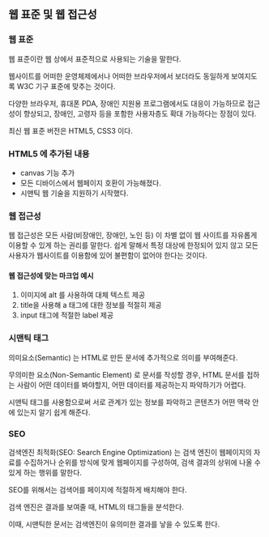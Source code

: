 ## 웹 표준 및 웹 접근성

### 웹 표준

웹 표준이란 웹 상에서 표준적으로 사용되는 기술을 말한다.

웹사이트를 어떠한 운영체제에서나 어떠한 브라우저에서 보더라도 동일하게 보여지도록 W3C 기구 표준에 맞추는 것이다.

다양한 브라우저, 휴대폰 PDA, 장애인 지원용 프로그램에서도 대응이 가능하므로 접근성이 향상되고, 장애인, 고령자 등을 포함한 사용자층도 확대 가능하다는 장점이 있다.

최신 웹 표준 버전은 HTML5, CSS3 이다.

### HTML5 에 추가된 내용

- canvas 기능 추가
- 모든 디바이스에서 웹페이지 호환이 가능해졌다.
- 시맨틱 웹 기술을 지원하기 시작했다.

### 웹 접근성

웹 접근성은 모든 사람(비장애인, 장애인, 노인 등) 이 차별 없이 웹 사이트를 자유롭게 이용할 수 있게 하는 권리를 말한다.
쉽게 말해서 특정 대상에 한정되어 있지 않고 모든 사용자가 웹사이트를 이용함에 있어 불편함이 없어야 한다는 것이다.

#### 웹 접근성에 맞는 마크업 예시

1. 이미지에 alt 를 사용하여 대체 텍스트 제공
2. title을 사용해 a 태그에 대한 정보를 적절히 제공
3. input 태그에 적절한 label 제공

### 시맨틱 태그

의미요소(Semantic) 는 HTML로 만든 문서에 추가적으로 의미를 부여해준다.

무의미한 요소(Non-Semantic Element) 로 문서를 작성할 경우, HTML 문서를 접하는 사람이 어떤 데이터를 봐야할지, 어떤 데이터를 제공하는지 파악하기가 어렵다.

시맨틱 태그를 사용함으로써 서로 관계가 있는 정보를 파악하고 콘텐츠가 어떤 맥락 안에 있는지 알기 쉽게 해준다.

### SEO

검색엔진 최적화(SEO: Search Engine Optimization) 는 검색 엔진이 웹페이지의 자료를 수집하거나 순위를 방식에 맞게 웹페이지를 구성하여, 검색 결과의 상위에 나올 수 있게 하는 행위를 말한다.

SEO를 위해서는 검색어를 페이지에 적절하게 배치해야 한다.

검색 엔진은 결과를 보여줄 때, HTML의 태그들을 분석한다.

이때, 시맨틱한 문서는 검색엔진이 유의미한 결과를 낳을 수 있도록 한다.
